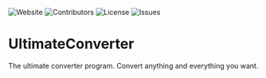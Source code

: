 ![Website](https://img.shields.io/website?down_color=lightgrey&down_message=Offline&up_color=green&up_message=Online&url=https%3A%2F%2Fbsense-code.github.io%2FUltimateConverter%2F)
![Contributors](https://img.shields.io/github/contributors/BSense-Code/UltimateConverter?style=flat)
![License](https://img.shields.io/github/license/BSense-Code/UltimateConverter)
![Issues](https://img.shields.io/bitbucket/issues/BSense-Code/UltimateConverter)

# UltimateConverter
The ultimate converter program. Convert anything and everything you want.
